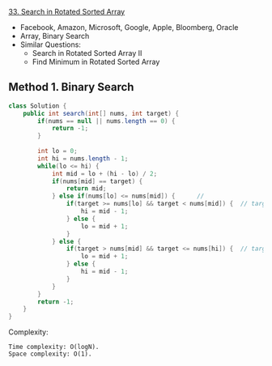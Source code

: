 [33. Search in Rotated Sorted Array](https://leetcode.com/problems/search-in-rotated-sorted-array/)

* Facebook, Amazon, Microsoft, Google, Apple, Bloomberg, Oracle
* Array, Binary Search
* Similar Questions:
    * Search in Rotated Sorted Array II
    * Find Minimum in Rotated Sorted Array
    

## Method 1. Binary Search
```java
class Solution {
    public int search(int[] nums, int target) {
        if(nums == null || nums.length == 0) {
            return -1;
        }
        
        int lo = 0;
        int hi = nums.length - 1;
        while(lo <= hi) {
            int mid = lo + (hi - lo) / 2;
            if(nums[mid] == target) {
                return mid;
            } else if(nums[lo] <= nums[mid]) {      // 
                if(target >= nums[lo] && target < nums[mid]) {  // target could equal nums[lo]
                    hi = mid - 1;
                } else {
                    lo = mid + 1;
                }
            } else {
                if(target > nums[mid] && target <= nums[hi]) {  // target could equal nums[hi]
                    lo = mid + 1;
                } else {
                    hi = mid - 1;
                }
            }
        }
        return -1;
    }
}
```
Complexity:

    Time complexity: O(log⁡N).
    Space complexity: O(1).







